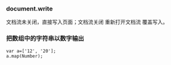 ### document.write
文档流未关闭，直接写入页面；文档流关闭 重新打开文档流 覆盖写入。
### 把数组中的字符串以数字输出
```
var a=['12', '20'];
a.map(Number);
```
